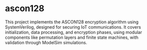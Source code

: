 # ascon128
This project implements the ASCON128 encryption algorithm using SystemVerilog, designed for securing IoT communications. It covers initialization, data processing, and encryption phases, using modular components like permutation layers and finite state machines, with validation through ModelSim simulations.

